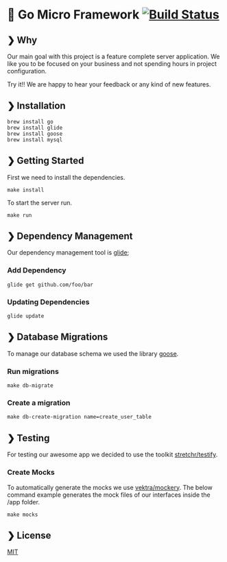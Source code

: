 # :art: Go Micro Framework [![Build Status](https://travis-ci.org/hirsch88/go-micro-framework.svg?branch=master)](https://travis-ci.org/hirsch88/go-micro-framework)

## ❯ Why

Our main goal with this project is a feature complete server application.
We like you to be focused on your business and not spending hours in project configuration.

Try it!! We are happy to hear your feedback or any kind of new features.

## ❯ Installation

```shell
brew install go
brew install glide
brew install goose
brew install mysql
```

## ❯ Getting Started

First we need to install the dependencies.
```shell
make install
```


To start the server run.
```shell
make run
```


## ❯ Dependency Management

Our dependency management tool is [glide](https://glide.sh/);

### Add Dependency

```shell
glide get github.com/foo/bar
```

### Updating Dependencies

```shell
glide update
```

## ❯ Database Migrations

To manage our database schema we used the library [goose](https://github.com/pressly/goose).

### Run migrations

```shell
make db-migrate
```

### Create a migration

```shell
make db-create-migration name=create_user_table
```

## ❯ Testing

For testing our awesome app we decided to use the toolkit [stretchr/testify](https://github.com/stretchr/testify).

### Create Mocks

To automatically generate the mocks we use [vektra/mockery](https://github.com/vektra/mockery). 
The below command example generates the mock files of our interfaces inside the /app folder.

```shell
make mocks
```

## ❯ License

[MIT](/LICENSE)
